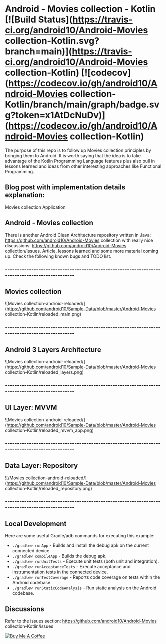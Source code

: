 # Android - Movies collection - Kotlin [![Build Status](https://travis-ci.org/android10/Android-Movies collection-Kotlin.svg?branch=main)](https://travis-ci.org/android10/Android-Movies collection-Kotlin) [![codecov](https://codecov.io/gh/android10/Android-Movies collection-Kotlin/branch/main/graph/badge.svg?token=x1AtDcNuDv)](https://codecov.io/gh/android10/Android-Movies collection-Kotlin)
The purpose of this repo is to follow up Movies collection principles by bringing them to Android. It is worth saying that the idea is to take advantage of the Kotlin Programming Language features plus also pull in lessons learned and ideas from other interesting approaches like Functional Programming.

## Blog post with implementation details explanation:
Movies collection Application

## Android - Movies collection
There is another Android Clean Architecture repository written in Java: https://github.com/android10/Android-Movies collection with really nice discussions: https://github.com/android10/Android-Movies collection/issues.
Article, lessons learned and some more material coming up. Check the following known bugs and TODO list. 

### ----------------------------------------------------------------------------------------------

## Movies collection
![Movies collection-android-reloaded/](https://github.com/android10/Sample-Data/blob/master/Android-Movies collection-Kotlin/reloaded_main.png)

### ----------------------------------------------------------------------------------------------

## Android 3 Layers Architecture
![Movies collection-android-reloaded/](https://github.com/android10/Sample-Data/blob/master/Android-Movies collection-Kotlin/reloaded_layers.png)

### ----------------------------------------------------------------------------------------------

## UI Layer: MVVM 
![Movies collection-android-reloaded/](https://github.com/android10/Sample-Data/blob/master/Android-Movies collection-Kotlin/reloaded_mvvm_app.png)

### ----------------------------------------------------------------------------------------------

## Data Layer: Repository 
![/Movies collection-android-reloaded/](https://github.com/android10/Sample-Data/blob/master/Android-Movies collection-Kotlin/reloaded_repository.png)

### ----------------------------------------------------------------------------------------------

## Local Development
Here are some useful Gradle/adb commands for executing this example:

 * `./gradlew runApp` - Builds and install the debug apk on the current connected device.
 * `./gradlew compileApp` - Builds the debug apk.
 * `./gradlew runUnitTests` - Execute unit tests (both unit and integration).
 * `./gradlew runAcceptanceTests` - Execute acceptance and instrumentation tests in the connected device.
 * `./gradlew runTestCoverage` - Reports code coverage on tests within the Android codebase.
 * `./gradlew runStaticCodeAnalysis` - Run static analysis on the Android codebase.
 
## Discussions
Refer to the issues section: https://github.com/android10/Android-Movies collection-Kotlin/issues
 
<a href="https://www.buymeacoffee.com/android10" target="_blank"><img src="https://www.buymeacoffee.com/assets/img/custom_images/orange_img.png" alt="Buy Me A Coffee" style="height: auto !important;width: auto !important;" ></a>
